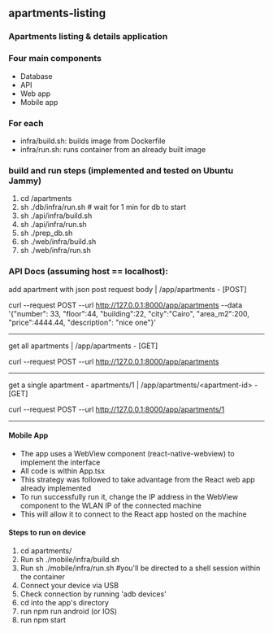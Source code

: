 ## apartments-listing
### Apartments listing &amp; details application

### Four main components
- Database
- API
- Web app
- Mobile app

### For each
- infra/build.sh: builds image from Dockerfile
- infra/run.sh: runs container from an already built image

### build and run steps (implemented and tested on Ubuntu Jammy)
1.  cd /apartments
2.  sh ./db/infra/run.sh      # wait for 1 min for db to start
3.  sh ./api/infra/build.sh
4.  sh ./api/infra/run.sh
5.  sh ./prep_db.sh
6.  sh ./web/infra/build.sh
7.  sh ./web/infra/run.sh


### API Docs (assuming host == localhost):

add apartment with json post request body | /app/apartments - \[POST\]

curl --request POST --url http://127.0.0.1:8000/app/apartments --data '{"number": 33, "floor":44, "building":22, "city":"Cairo", "area_m2":200, "price":4444.44, "description": "nice one"}'

---
get all apartments | /app/apartments - \[GET\]

curl --request POST --url http://127.0.0.1:8000/app/apartments

---
get a single apartment - apartments/1 | /app/apartments/\<apartment-id\> - \[GET\]

curl --request POST --url http://127.0.0.1:8000/app/apartments/1

---

#### Mobile App
- The app uses a WebView component \(react-native-webview\) to implement the interface
- All code is within App.tsx
- This strategy was followed to take advantage from the React web app already implemented
- To run successfully run it, change the IP address in the WebView component to the WLAN IP of the connected machine
- This will allow it to connect to the React app hosted on the machine

#### Steps to run on device
1. cd apartments/
2. Run sh ./mobile/infra/build.sh
3. Run sh ./mobile/infra/run.sh          #you'll be directed to a shell session within the container
4. Connect your device via USB
5. Check connection by running 'adb devices'
6. cd into the app's directory
7. run npm run android \(or IOS\)
8. run npm start
